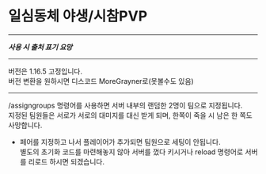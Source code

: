 # 일심동체 야생/시참PVP  

---

***사용 시 출처 표기 요망***

---


버전은 1.16.5 고정입니다.  
버전 변환을 원하시면 디스코드 MoreGrayner로(못볼수도 있음)

---

/assigngroups 명령어를 사용하면 서버 내부의 랜덤한 2명이 팀으로 지정됩니다.  
지정된 팀원들은 서로가 서로의 대미지를 대신 받게 되며, 한쪽이 죽을 시 남은 한 쪽도 사망합니다.  
+ 페어를 지정하고 나서 플레이어가 추가되면 팀원으로 세팅이 안됩니다.  
별도의 초기화 코드를 마련해놓지 않아 서버를 껐다 키시거나 reload 명령어로 서버를 리로드 하시면 되겠습니다. 

